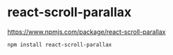 # react-scroll-parallax #

<https://www.npmjs.com/package/react-scroll-parallax>


``` shell
npm install react-scroll-parallax
```
